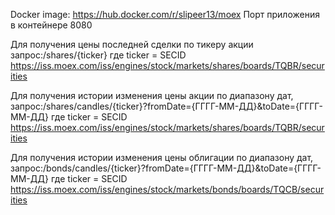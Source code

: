 Docker image: https://hub.docker.com/r/slipeer13/moex
Порт приложения в контейнере 8080

Для получения цены последней сделки по тикеру акции запрос:/shares/{ticker}
  где ticker = SECID https://iss.moex.com/iss/engines/stock/markets/shares/boards/TQBR/securities 

Для получения истории изменения цены акции по диапазону дат, запрос:/shares/candles/{ticker}?fromDate={ГГГГ-ММ-ДД}&toDate={ГГГГ-ММ-ДД}
  где ticker = SECID https://iss.moex.com/iss/engines/stock/markets/shares/boards/TQBR/securities

Для получения истории изменения цены облигации по диапазону дат, запрос:/bonds/candles/{ticker}?fromDate={ГГГГ-ММ-ДД}&toDate={ГГГГ-ММ-ДД}
  где ticker = SECID https://iss.moex.com/iss/engines/stock/markets/bonds/boards/TQCB/securities
